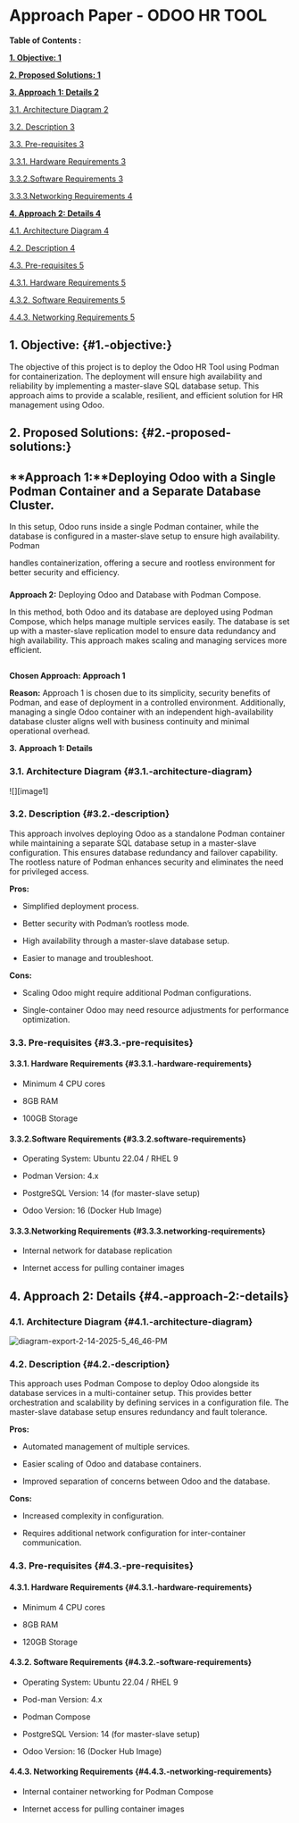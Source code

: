 # **Approach Paper \- ODOO HR TOOL**

**Table of Contents :**

**[1\. Objective:	1](#1.-objective:)**

[**2\. Proposed Solutions:	1**](#2.-proposed-solutions:)

[**3\. Approach 1: Details	2**](#heading=h.rqm7ideo133a)

[3.1. Architecture Diagram	2](#3.1.-architecture-diagram)

[3.2.  Description	3](#3.2.-description)

[3.3. Pre-requisites	3](#3.3.-pre-requisites)

[3.3.1. Hardware Requirements	3](#3.3.1.-hardware-requirements)

[3.3.2.Software Requirements	3](#3.3.2.software-requirements)

[3.3.3.Networking Requirements	4](#3.3.3.networking-requirements)

[**4\. Approach 2: Details	4**](#4.-approach-2:-details)

[4.1. Architecture Diagram	4](#4.1.-architecture-diagram)

[4.2. Description	4](#4.2.-description)

[4.3. Pre-requisites	5](#4.3.-pre-requisites)

[4.3.1.  Hardware Requirements	5](#4.3.1.-hardware-requirements)

[4.3.2.  Software Requirements	5](#4.3.2.-software-requirements)

[4.4.3. Networking Requirements	5](#4.4.3.-networking-requirements)

##    **1\. Objective:** {#1.-objective:}

The objective of this project is to deploy the Odoo HR Tool using Podman for containerization. The deployment will ensure high availability and reliability by implementing a master-slave SQL database setup. This approach aims to provide a scalable, resilient, and efficient solution for HR management using Odoo.

##    **2\. Proposed Solutions:** {#2.-proposed-solutions:}

## 

##     **Approach 1:**Deploying Odoo with a Single Podman Container      and a Separate Database Cluster.            

In this setup, Odoo runs inside a single Podman container, while the database is configured in a master-slave setup to ensure high availability. Podman 

handles containerization, offering a secure and rootless environment for better security and efficiency.

### 

**Approach 2:** Deploying Odoo and Database with Podman     Compose.

In this method, both Odoo and its database are deployed using Podman Compose, which helps manage multiple services easily. The database is set up with a master-slave replication model to ensure data redundancy and high availability. This approach makes scaling and managing services more efficient.

## 

**Chosen Approach: Approach 1**

**Reason:** Approach 1 is chosen due to its simplicity, security benefits of Podman, and ease of deployment in a controlled environment. Additionally, managing a single Odoo container with an independent high-availability database cluster aligns well with business continuity and minimal operational overhead.

  **3\.** **Approach 1: Details**

###    **3.1. Architecture Diagram** {#3.1.-architecture-diagram}

![][image1]

 

### **3.2.  Description** {#3.2.-description}

This approach involves deploying Odoo as a standalone Podman container while maintaining a separate SQL database setup in a master-slave configuration. This ensures database redundancy and failover capability. The rootless nature of Podman enhances security and eliminates the need for privileged access.

**Pros:**

* Simplified deployment process.

* Better security with Podman’s rootless mode.

* High availability through a master-slave database setup.

* Easier to manage and troubleshoot.

**Cons:**

* Scaling Odoo might require additional Podman configurations.

* Single-container Odoo may need resource adjustments for performance optimization.

### **3.3. Pre-requisites** {#3.3.-pre-requisites}

#### **3.3.1. Hardware Requirements** {#3.3.1.-hardware-requirements}

* Minimum 4 CPU cores

* 8GB RAM

* 100GB Storage

#### **3.3.2.Software Requirements** {#3.3.2.software-requirements}

* Operating System: Ubuntu 22.04 / RHEL 9

* Podman Version: 4.x

* PostgreSQL Version: 14 (for master-slave setup)

* Odoo Version: 16 (Docker Hub Image)

#### **3.3.3.Networking Requirements** {#3.3.3.networking-requirements}

* Internal network for database replication

* Internet access for pulling container images

## 

##    **4\. Approach 2: Details** {#4.-approach-2:-details}

###  **4.1. Architecture Diagram** {#4.1.-architecture-diagram}

![diagram-export-2-14-2025-5_46_46-PM](https://github.com/user-attachments/assets/4478f32b-5c18-4bd1-b35b-97112b9919a6)


### **4.2. Description** {#4.2.-description}

This approach uses Podman Compose to deploy Odoo alongside its database services in a multi-container setup. This provides better orchestration and scalability by defining services in a configuration file. The master-slave database setup ensures redundancy and fault tolerance.

**Pros:**

* Automated management of multiple services.

* Easier scaling of Odoo and database containers.

* Improved separation of concerns between Odoo and the database.

**Cons:**

* Increased complexity in configuration.

* Requires additional network configuration for inter-container communication.

### **4.3. Pre-requisites** {#4.3.-pre-requisites}

#### **4.3.1.  Hardware Requirements** {#4.3.1.-hardware-requirements}

* Minimum 4 CPU cores

* 8GB RAM

* 120GB Storage

#### **4.3.2.  Software Requirements** {#4.3.2.-software-requirements}

* Operating System: Ubuntu 22.04 / RHEL 9

* Pod-man Version: 4.x

* Podman Compose

* PostgreSQL Version: 14 (for master-slave setup)

* Odoo Version: 16 (Docker Hub Image)

#### **4.4.3. Networking Requirements** {#4.4.3.-networking-requirements}

* Internal container networking for Podman Compose

* Internet access for pulling container images

